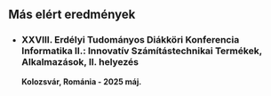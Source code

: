 ---
---

## Más elért eredmények

- ### XXVIII. Erdélyi Tudományos Diákköri Konferencia Informatika II.: Innovatív Számítástechnikai Termékek, Alkalmazások, II. helyezés

  **Kolozsvár, Románia - 2025 máj.**
